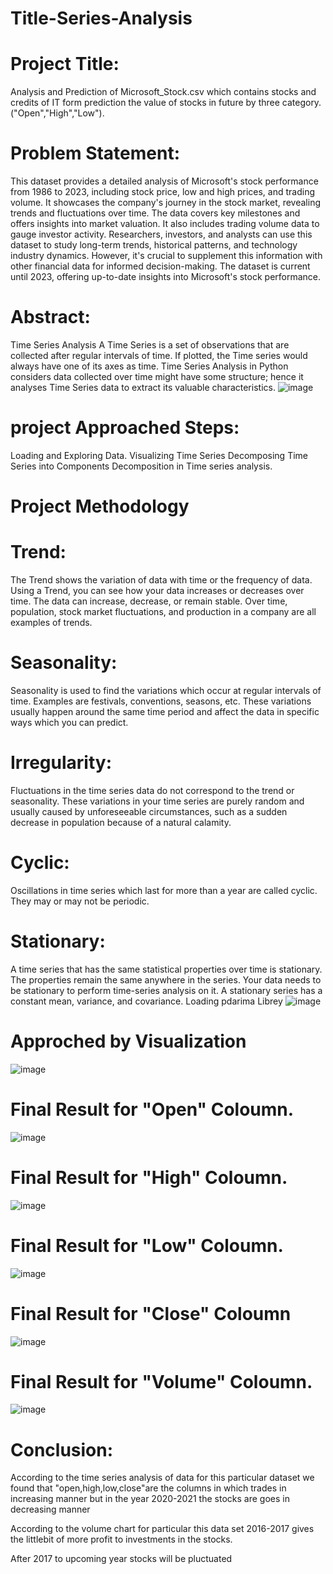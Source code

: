 # Title-Series-Analysis
# Project Title:
Analysis and Prediction of Microsoft_Stock.csv which contains stocks and credits of IT form prediction the value of stocks in future by three category.("Open","High","Low").

# Problem Statement:
This dataset provides a detailed analysis of Microsoft's stock performance from 1986 to 2023, including stock price, low and high prices, and trading volume. It showcases the company's journey in the stock market, revealing trends and fluctuations over time. The data covers key milestones and offers insights into market valuation. It also includes trading volume data to gauge investor activity. Researchers, investors, and analysts can use this dataset to study long-term trends, historical patterns, and technology industry dynamics. However, it's crucial to supplement this information with other financial data for informed decision-making. The dataset is current until 2023, offering up-to-date insights into Microsoft's stock performance.

# Abstract:
Time Series Analysis A Time Series is a set of observations that are collected after regular intervals of time. If plotted, the Time series would always have one of its axes as time. Time Series Analysis in Python considers data collected over time might have some structure; hence it analyses Time Series data to extract its valuable characteristics.
![image](https://github.com/BaddamPoojitha/Time_series_analysis-Project/assets/143176328/ade8f0dd-65a8-4ec9-8994-e3a87f0d4686)

# project Approached Steps:
Loading and Exploring Data.
Visualizing Time Series
Decomposing Time Series into Components
Decomposition in Time series analysis.
# Project Methodology
# Trend:
The Trend shows the variation of data with time or the frequency of data. Using a Trend, you can see how your data increases or decreases over time. The data can increase, decrease, or remain stable. Over time, population, stock market fluctuations, and production in a company are all examples of trends.
# Seasonality:
Seasonality is used to find the variations which occur at regular intervals of time. Examples are festivals, conventions, seasons, etc. These variations usually happen around the same time period and affect the data in specific ways which you can predict.
# Irregularity:
Fluctuations in the time series data do not correspond to the trend or seasonality. These variations in your time series are purely random and usually caused by unforeseeable circumstances, such as a sudden decrease in population because of a natural calamity.
# Cyclic:
Oscillations in time series which last for more than a year are called cyclic. They may or may not be periodic.
# Stationary:
A time series that has the same statistical properties over time is stationary. The properties remain the same anywhere in the series. Your data needs to be stationary to perform time-series analysis on it. A stationary series has a constant mean, variance, and covariance.
Loading pdarima Librey
![image](https://github.com/BaddamPoojitha/Time_series_analysis-Project/assets/143176328/35769d3b-3680-4749-89fe-5eb010849d1e)



# Approched by Visualization
![image](https://github.com/BaddamPoojitha/Time_series_analysis-Project/assets/143176328/23bd2cc0-5a75-4c2b-8477-a16c9e189217)


# Final Result for "Open" Coloumn.
![image](https://github.com/BaddamPoojitha/Time_series_analysis-Project/assets/143176328/19309da6-3e1d-4e0e-9292-abc43efbbfd3)


# Final Result for "High" Coloumn.
![image](https://github.com/BaddamPoojitha/Time_series_analysis-Project/assets/143176328/2e47c539-e0d2-43e4-afb1-e7a5079ba48e)



# Final Result for "Low" Coloumn.
![image](https://github.com/BaddamPoojitha/Time_series_analysis-Project/assets/143176328/069f17db-d234-4151-b01d-ff3385ffee3e)

# Final Result for "Close" Coloumn
![image](https://github.com/BaddamPoojitha/Time_series_analysis-Project/assets/143176328/7f9ea63a-604c-4990-ba20-a18706d59b21)



# Final Result for "Volume" Coloumn.
![image](https://github.com/BaddamPoojitha/Time_series_analysis-Project/assets/143176328/0a1601f8-4053-4ad3-9ea9-061813f54451)



# Conclusion:
According to the time series analysis of data for this particular dataset we found that "open,high,low,close"are the columns in which trades in increasing manner but in the year 2020-2021 the stocks are goes in decreasing manner

According to the volume chart for particular this data set 2016-2017 gives the littlebit of more profit to investments in the stocks.

After 2017 to upcoming year stocks will be pluctuated
